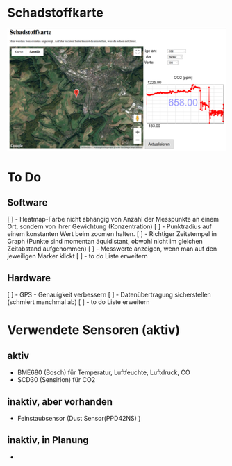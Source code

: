 # Schadstoffkarte

![alt text](https://github.com/bassi23/Schadstoffkarte/blob/master/Vorschau.png)


# To Do

## Software
[ ]  - Heatmap-Farbe nicht abhängig von Anzahl der Messpunkte an einem Ort, sondern von ihrer Gewichtung (Konzentration)
[ ]  - Punktradius auf einem konstanten Wert beim zoomen halten.
[ ]  - Richtiger Zeitstempel in Graph (Punkte sind momentan äquidistant, obwohl nicht im gleichen Zeitabstand aufgenommen)
[ ]  - Messwerte anzeigen, wenn man auf den jeweiligen Marker klickt
[ ]  - to do Liste erweitern


## Hardware
[ ]  - GPS - Genauigkeit verbessern
[ ]  - Datenübertragung sicherstellen (schmiert manchmal ab)
[ ]  - to do Liste erweitern


# Verwendete Sensoren (aktiv)

## aktiv

 - BME680 (Bosch) für Temperatur, Luftfeuchte, Luftdruck, CO
 - SCD30 (Sensirion) für CO2
 
 
## inaktiv, aber vorhanden

- Feinstaubsensor (Dust Sensor(PPD42NS) )

## inaktiv, in Planung

- 

